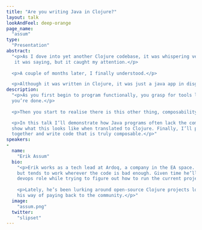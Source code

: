 ```yaml
---
title: "Are you writing Java in Clojure?"
layout: talk
lookAndFeel: deep-orange
page_name:
  "assum"
type:
  "Presentation"
abstract:
  "<p>As I dove into yet another Clojure codebase, it was whispering very quietly. I couldn’t quite figure out what
   it was saying, but it caught my attention.</p>
   
  <p>A couple of months later, I finally understood.</p>

  <p>Although it was written in Clojure, it was just a java app in disguise!</p>"
description:
  "<p>As you first begin to program functionally, you grasp for tools like map, filter, and reduce, and you think 
  you’re done.</p>
  
  <p>Then you start to realise there is this other thing, composability.</p>

  <p>In this talk I’ll demonstrate how Java programs often lack the comparability property. I’ll then proceed to 
  show what this looks like when translated to Clojure. Finally, I’ll provide some techniques to avoid this all 
  together and write code that is truly composable.</p>"
speakers:
-
  name:
    "Erik Assum"
  bio:
    "<p>Erik works as a tech lead at Ardoq, a company in the EA space. He’s a mainly a backend programmer, 
    but tends to work wherever the code is bad enough. Given time he’ll eventually drift into some sort of 
    devops role while trying to figure out how to run the current project even better.</p>
    
    <p>Lately, he’s been lurking around open-source Clojure projects looking for easy bugs to fix. This is 
    his way of paying back to the community.</p>"
  image:
    "assum.png"
  twitter:
    "slipset"
---
```

